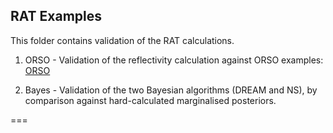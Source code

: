 

## RAT Examples

This folder contains validation of the RAT calculations.

1. ORSO - Validation of the reflectivity calculation against ORSO
          examples:
          [ORSO](https://github.com/reflectivity/analysis/tree/master/validation)

2. Bayes - Validation of the two Bayesian algorithms (DREAM and NS), by comparison
           against hard-calculated marginalised posteriors.
          

===


